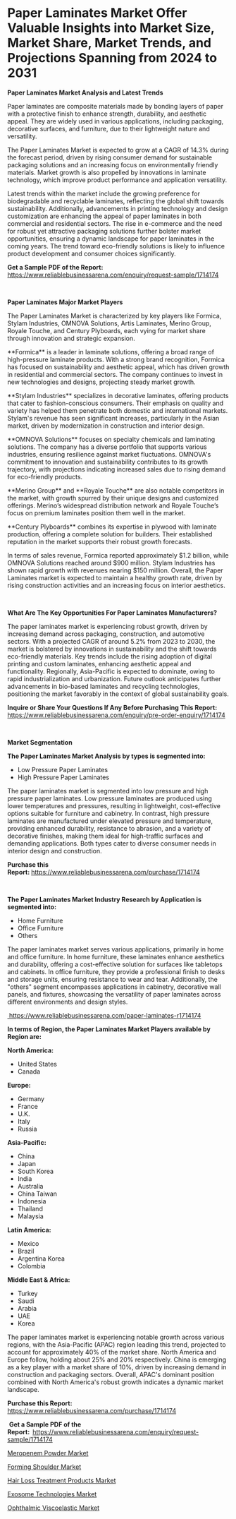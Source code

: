<p><h1>Paper Laminates Market Offer Valuable Insights into Market Size, Market Share, Market Trends, and Projections Spanning from 2024 to 2031</h1></p><p><strong>Paper Laminates Market Analysis and Latest Trends</strong></p>
<p><p>Paper laminates are composite materials made by bonding layers of paper with a protective finish to enhance strength, durability, and aesthetic appeal. They are widely used in various applications, including packaging, decorative surfaces, and furniture, due to their lightweight nature and versatility.</p><p>The Paper Laminates Market is expected to grow at a CAGR of 14.3% during the forecast period, driven by rising consumer demand for sustainable packaging solutions and an increasing focus on environmentally friendly materials. Market growth is also propelled by innovations in laminate technology, which improve product performance and application versatility. </p><p>Latest trends within the market include the growing preference for biodegradable and recyclable laminates, reflecting the global shift towards sustainability. Additionally, advancements in printing technology and design customization are enhancing the appeal of paper laminates in both commercial and residential sectors. The rise in e-commerce and the need for robust yet attractive packaging solutions further bolster market opportunities, ensuring a dynamic landscape for paper laminates in the coming years. The trend toward eco-friendly solutions is likely to influence product development and consumer choices significantly.</p></p>
<p><strong>Get a Sample PDF of the Report:&nbsp;</strong> <a href="https://www.reliablebusinessarena.com/enquiry/request-sample/1714174?utm_campaign=1583&utm_medium=2&utm_source=Github&utm_content=ia&utm_term=22102024&utm_id=paper-laminates">https://www.reliablebusinessarena.com/enquiry/request-sample/1714174</a></p>
<p>&nbsp;</p>
<p><strong>Paper Laminates Major Market Players</strong></p>
<p><p>The Paper Laminates Market is characterized by key players like Formica, Stylam Industries, OMNOVA Solutions, Artis Laminates, Merino Group, Royale Touche, and Century Plyboards, each vying for market share through innovation and strategic expansion.</p><p>**Formica** is a leader in laminate solutions, offering a broad range of high-pressure laminate products. With a strong brand recognition, Formica has focused on sustainability and aesthetic appeal, which has driven growth in residential and commercial sectors. The company continues to invest in new technologies and designs, projecting steady market growth.</p><p>**Stylam Industries** specializes in decorative laminates, offering products that cater to fashion-conscious consumers. Their emphasis on quality and variety has helped them penetrate both domestic and international markets. Stylam's revenue has seen significant increases, particularly in the Asian market, driven by modernization in construction and interior design.</p><p>**OMNOVA Solutions** focuses on specialty chemicals and laminating solutions. The company has a diverse portfolio that supports various industries, ensuring resilience against market fluctuations. OMNOVA's commitment to innovation and sustainability contributes to its growth trajectory, with projections indicating increased sales due to rising demand for eco-friendly products.</p><p>**Merino Group** and **Royale Touche** are also notable competitors in the market, with growth spurred by their unique designs and customized offerings. Merino’s widespread distribution network and Royale Touche’s focus on premium laminates position them well in the market.</p><p>**Century Plyboards** combines its expertise in plywood with laminate production, offering a complete solution for builders. Their established reputation in the market supports their robust growth forecasts.</p><p>In terms of sales revenue, Formica reported approximately $1.2 billion, while OMNOVA Solutions reached around $900 million. Stylam Industries has shown rapid growth with revenues nearing $150 million. Overall, the Paper Laminates market is expected to maintain a healthy growth rate, driven by rising construction activities and an increasing focus on interior aesthetics.</p></p>
<p>&nbsp;</p>
<p><strong>What Are The Key Opportunities For Paper Laminates Manufacturers?</strong></p>
<p><p>The paper laminates market is experiencing robust growth, driven by increasing demand across packaging, construction, and automotive sectors. With a projected CAGR of around 5.2% from 2023 to 2030, the market is bolstered by innovations in sustainability and the shift towards eco-friendly materials. Key trends include the rising adoption of digital printing and custom laminates, enhancing aesthetic appeal and functionality. Regionally, Asia-Pacific is expected to dominate, owing to rapid industrialization and urbanization. Future outlook anticipates further advancements in bio-based laminates and recycling technologies, positioning the market favorably in the context of global sustainability goals.</p></p>
<p><strong>Inquire or Share Your Questions If Any Before Purchasing This Report:</strong> <a href="https://www.reliablebusinessarena.com/enquiry/pre-order-enquiry/1714174?utm_campaign=1583&utm_medium=2&utm_source=Github&utm_content=ia&utm_term=22102024&utm_id=paper-laminates">https://www.reliablebusinessarena.com/enquiry/pre-order-enquiry/1714174</a></p>
<p>&nbsp;</p>
<p><strong>Market Segmentation</strong></p>
<p><strong>The Paper Laminates Market Analysis by types is segmented into:</strong></p>
<p><ul><li>Low Pressure Paper Laminates</li><li>High Pressure Paper Laminates</li></ul></p>
<p><p>The paper laminates market is segmented into low pressure and high pressure paper laminates. Low pressure laminates are produced using lower temperatures and pressures, resulting in lightweight, cost-effective options suitable for furniture and cabinetry. In contrast, high pressure laminates are manufactured under elevated pressure and temperature, providing enhanced durability, resistance to abrasion, and a variety of decorative finishes, making them ideal for high-traffic surfaces and demanding applications. Both types cater to diverse consumer needs in interior design and construction.</p></p>
<p><strong>Purchase this Report:&nbsp;</strong><a href="https://www.reliablebusinessarena.com/purchase/1714174?utm_campaign=1583&utm_medium=2&utm_source=Github&utm_content=ia&utm_term=22102024&utm_id=paper-laminates">https://www.reliablebusinessarena.com/purchase/1714174</a></p>
<p>&nbsp;</p>
<p><strong>The Paper Laminates Market Industry Research by Application is segmented into:</strong></p>
<p><ul><li>Home Furniture</li><li>Office Furniture</li><li>Others</li></ul></p>
<p><p>The paper laminates market serves various applications, primarily in home and office furniture. In home furniture, these laminates enhance aesthetics and durability, offering a cost-effective solution for surfaces like tabletops and cabinets. In office furniture, they provide a professional finish to desks and storage units, ensuring resistance to wear and tear. Additionally, the "others" segment encompasses applications in cabinetry, decorative wall panels, and fixtures, showcasing the versatility of paper laminates across different environments and design styles.</p></p>
<p><a href="https://www.reliablebusinessarena.com/paper-laminates-r1714174?utm_campaign=1583&utm_medium=2&utm_source=Github&utm_content=ia&utm_term=22102024&utm_id=paper-laminates">&nbsp;https://www.reliablebusinessarena.com/paper-laminates-r1714174</a></p>
<p><strong>In terms of Region, the Paper Laminates Market Players available by Region are:</strong></p>
<p>
    <p> <strong> North America: </strong>
        <ul>
            <li>United States</li>
            <li>Canada</li>
        </ul>
        </p> 
    <p> <strong> Europe: </strong>
        <ul>
            <li>Germany</li>
            <li>France</li>
            <li>U.K.</li>
            <li>Italy</li>
            <li>Russia</li>
        </ul>
        </p> 
    <p> <strong> Asia-Pacific: </strong>
        <ul>
            <li>China</li>
            <li>Japan</li>
            <li>South Korea</li>
            <li>India</li>
            <li>Australia</li>
            <li>China Taiwan</li>
            <li>Indonesia</li>
            <li>Thailand</li>
            <li>Malaysia</li>
        </ul>
        </p> 
    <p> <strong> Latin America: </strong>
        <ul>
            <li>Mexico</li>
            <li>Brazil</li>
            <li>Argentina Korea</li>
            <li>Colombia</li>
        </ul>
        </p> 
    <p> <strong> Middle East & Africa: </strong>
        <ul>
            <li>Turkey</li>
            <li>Saudi</li>
            <li>Arabia</li>
            <li>UAE</li>
            <li>Korea</li>
        </ul>
    </p>
    </p>
<p><p>The paper laminates market is experiencing notable growth across various regions, with the Asia-Pacific (APAC) region leading this trend, projected to account for approximately 40% of the market share. North America and Europe follow, holding about 25% and 20% respectively. China is emerging as a key player with a market share of 10%, driven by increasing demand in construction and packaging sectors. Overall, APAC's dominant position combined with North America's robust growth indicates a dynamic market landscape.</p></p>
<p><strong>Purchase this Report: </strong><a href="https://www.reliablebusinessarena.com/purchase/1714174?utm_campaign=1583&utm_medium=2&utm_source=Github&utm_content=ia&utm_term=22102024&utm_id=paper-laminates">https://www.reliablebusinessarena.com/purchase/1714174</a></p>
<p>&nbsp;<strong>Get a Sample PDF of the Report:&nbsp;&nbsp;</strong><a href="https://www.reliablebusinessarena.com/enquiry/request-sample/1714174?utm_campaign=1583&utm_medium=2&utm_source=Github&utm_content=ia&utm_term=22102024&utm_id=paper-laminates">https://www.reliablebusinessarena.com/enquiry/request-sample/1714174</a></p>
<p><strong></strong></p>
<p><p><a href="https://www.linkedin.com/pulse/global-meropenem-powder-market-share-growth-opportunities-growing-aqzqc?utm_campaign=1583&utm_medium=2&utm_source=Github&utm_content=ia&utm_term=22102024&utm_id=paper-laminates">Meropenem Powder Market</a></p><p><a href="https://github.com/MoonZANDRA/Market-Research-Report-List-1/blob/main/forming-shoulder-market.md?utm_campaign=1583&utm_medium=2&utm_source=Github&utm_content=ia&utm_term=22102024&utm_id=paper-laminates">Forming Shoulder Market</a></p><p><a href="https://www.linkedin.com/pulse/emerging-trends-hair-loss-treatment-products-market-global-outlook-snlic?utm_campaign=1583&utm_medium=2&utm_source=Github&utm_content=ia&utm_term=22102024&utm_id=paper-laminates">Hair Loss Treatment Products Market</a></p><p><a href="https://www.linkedin.com/pulse/exosome-technologies-market-global-regional-analysis-2qjje?utm_campaign=1583&utm_medium=2&utm_source=Github&utm_content=ia&utm_term=22102024&utm_id=paper-laminates">Exosome Technologies Market</a></p><p><a href="https://www.linkedin.com/pulse/future-ready-strategic-insights-global-ophthalmic-viscoelastic-8h78c?utm_campaign=1583&utm_medium=2&utm_source=Github&utm_content=ia&utm_term=22102024&utm_id=paper-laminates">Ophthalmic Viscoelastic Market</a></p></p>